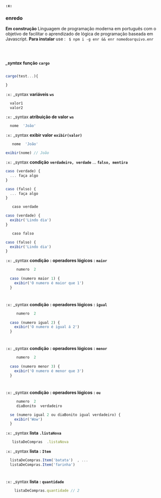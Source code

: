 #### `:x:` 
### enredo 

**Em construção**  Linguagem de programação moderna em português com o objetivo de facilitar o aprendizado de lógica de programação baseada em Javascript. **Para instalar** use : ` $ npm i -g enr && enr nomedoarquivo.enr`

<br>
<br>

***_syntax*** **função** **`cargo`**  
```javascript

cargo(test...){

}
```

`:x:` _syntax **variáveis** **`ws`**  
```javascript
  valor1
  valor2
```

`:x:` _syntax **atribuição de valor** **`ws`**  
```javascript
  nome  'João'
```

`:x:` _syntax **exibir valor** **`exibir(valor)`**   
```javascript
   nome  'João'

exibir(nome) // João
```

`:x:` _syntax **condição** **`verdadeiro, verdade`**  ...  **`falso, mentira`**
```javascript
caso (verdade) {
  ... faça algo
}
```
```javascript
caso (falso) {
  ... faça algo
}
```
```javascript
   caso verdade

caso (verdade) {
  exibir('Lindo dia')
}
```
```javascript
   caso falso

caso (falso) {
  exibir('Lindo dia')
}
```

`:x:` _syntax **condição** **:** **operadores lógicos** **:** **`maior`**

```javascript
     numero  2
  
  caso (numero maior 1) {
    exibir('O numero é maior que 1')
  }

```
#

`:x:` _syntax **condição** **:** **operadores lógicos** **:** **`igual`**

```javascript
     numero  2
  
  caso (numero igual 2) {
    exibir('O numero é igual á 2')
  }
```

#

`:x:` _syntax **condição** **:** **operadores lógicos** **:** **`menor`**

```javascript
     numero  2
  
  caso (numero menor 3) {
    exibir('O numero é menor que 3')
  }
  ```
#

`:x:` _syntax **condição** **:** **operadores lógicos** **:** **`ou`**

```javascript
     numero  2
     diaBonito  verdadeiro

  se (numero igual 2 ou diaBonito igual verdadeiro) {
    exibir('Wow')
  }
  ```

`:x:` _syntax **lista** **`.listaNova`**  
```javascript
   listaDeCompras  .listaNova
```

`:x:` _syntax **lista** **:** **`Item`**

  ```javascript
    listaDeCompras.Item('batata')  , ...
    listaDeCompras.Item('farinha')
  ```

#

`:x:` _syntax **lista** **:** **`quantidade`**

```javascript
    listaDeCompras.quantidade // 2
  ```
